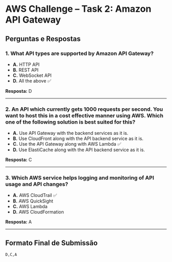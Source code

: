 # AWS Challenge – Task 2: Amazon API Gateway

## Perguntas e Respostas

### 1. What API types are supported by Amazon API Gateway?
- **A.** HTTP API  
- **B.** REST API  
- **C.** WebSocket API  
- **D.** All the above ✅  

**Resposta:** D  

---

### 2. An API which currently gets 1000 requests per second. You want to host this in a cost effective manner using AWS. Which one of the following solution is best suited for this?
- **A.** Use API Gateway with the backend services as it is.  
- **B.** Use CloudFront along with the API backend service as it is.  
- **C.** Use the API Gateway along with AWS Lambda ✅  
- **D.** Use ElastiCache along with the API backend service as it is.  

**Resposta:** C  

---

### 3. Which AWS service helps logging and monitoring of API usage and API changes?
- **A.** AWS CloudTrail ✅  
- **B.** AWS QuickSight  
- **C.** AWS Lambda  
- **D.** AWS CloudFormation  

**Resposta:** A  

---

## Formato Final de Submissão
```
D,C,A
```